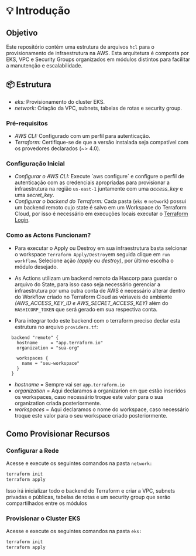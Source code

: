 # 💡 Introdução

## Objetivo ##
Este repositório contém uma estrutura de arquivos `hcl` para o provisionamento de infraestrutura na AWS. Esta arquitetura é composta por EKS, VPC e Security Groups organizados em módulos distintos para facilitar a manutenção e escalabilidade.

## 📦 Estrutura ##

- *eks:* Provisionamento do cluster EKS.
- *network:* Criação da VPC, subnets, tabelas de rotas e security group.

### Pré-requisitos

- *AWS CLI:* Configurado com um perfil para autenticação.
- *Terraform:* Certifique-se de que a versão instalada seja compatível com os provedores declarados (~> 4.0).

### Configuração Inicial

- *Configurar o AWS CLI:* Execute ´aws configure´ e configure o perfil de autenticação com as credenciais apropriadas para provisionar a infraestrutura na região `us-east-1` juntamente com uma *access_key* e uma *secret_key*.
- *Configurar o backend do Terraform:* Cada pasta (`eks` e `network`) possui um backend remoto cujo state é salvo em um Workspace do Terraform Cloud, por isso é necessário em execuções locais executar o [Terraform Login](https://developer.hashicorp.com/terraform/tutorials/cloud-get-started/cloud-login#start-the-login-flow).

### Como as Actons Funcionam?
- Para executar o Apply ou Destroy em sua infraestrutura basta selcionar o workspace `Terraform Apply/Destroy`em seguida clique em `run workflow`. Selecione ação *(apply ou destroy)*, por último escolha o módulo desejado.
- As Actions utilizam um backend remoto da Hascorp para guardar o arquivo do State, para isso caso seja necessário gerenciar a infraestrutura por uma outra conta de AWS é necessário alterar dentro do Workflow criado no Terraform Cloud as vériaveis de ambiente *(AWS_ACCESS_KEY_ID e AWS_SECRET_ACCESS_KEY)* além do `HASHICORP_TOKEN` que será gerado em sua respectiva conta.

- Para integrar todo este backend com o terraform preciso declar esta estrutura no arquivo `providers.tf`:

```hcl
  backend "remote" {
    hostname     = "app.terraform.io"
    organization = "sua-org"

    workspaces {
      name = "seu-workspace"
    }
  }
```

- *hostname* = Sempre vai ser `app.terraform.io`
- *organization* = Aqui declaramos a organizarion em que estão inseridos os workspaces, caso necessário troque este valor para o sua organization criada posteriormente.
- *workspaces* = Aqui declaramos o nome do workspace, caso necessário troque este valor para o seu workspace criado posteriormente.


## Como Provisionar Recursos ##

### Configurar a Rede

Acesse e execute os seguintes comandos na pasta `network:`

```bash
terraform init
terraform apply

```

Isso irá inicializar todo o backend do Terraform e criar a VPC, subnets privadas e públicas, tabelas de rotas e um security group que serão compartilhados entre os módulos


### Provisionar o Cluster EKS

Acesse e execute os seguintes comandos na pasta `eks:`

```bash
terraform init
terraform apply

```
